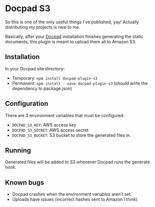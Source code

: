 # Docpad S3

So this is one of the only useful things I've published, yay! Actually distributing my projects is new to me.

Basically, after your [Docpad](https://github.com/bevry/docpad) installation finishes generating the static documents, this plugin is meant to upload them all to Amazon S3.

## Installation

In your Docpad site directory:

- Temporary: `npm install docpad-plugin-s3`
- Permanent: `npm install --save docpad-plugin-s3` (should write the dependency to package.json)

## Configuration

There are 3 environment variables that must be configured:

- `DOCPAD_S3_KEY`: AWS access key
- `DOCPAD_S3_SECRET`: AWS access secret
- `DOCPAD_S3_BUCKET`: S3 bucket to store the generated files in.

## Running

Generated files will be added to S3 whenever Docpad runs the generate hook.

## Known bugs

- Docpad crashes when the environment variables aren't set.
- Uploads have issues (incorrect hashes sent to Amazon I think)
